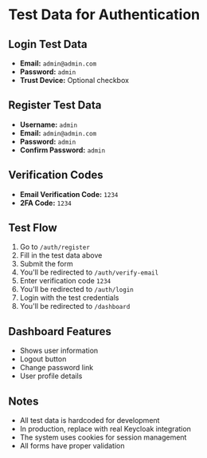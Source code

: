 # Test Data for Authentication

## Login Test Data
- **Email:** `admin@admin.com`
- **Password:** `admin`
- **Trust Device:** Optional checkbox

## Register Test Data
- **Username:** `admin`
- **Email:** `admin@admin.com`
- **Password:** `admin`
- **Confirm Password:** `admin`

## Verification Codes
- **Email Verification Code:** `1234`
- **2FA Code:** `1234`

## Test Flow
1. Go to `/auth/register`
2. Fill in the test data above
3. Submit the form
4. You'll be redirected to `/auth/verify-email`
5. Enter verification code `1234`
6. You'll be redirected to `/auth/login`
7. Login with the test credentials
8. You'll be redirected to `/dashboard`

## Dashboard Features
- Shows user information
- Logout button
- Change password link
- User profile details

## Notes
- All test data is hardcoded for development
- In production, replace with real Keycloak integration
- The system uses cookies for session management
- All forms have proper validation



